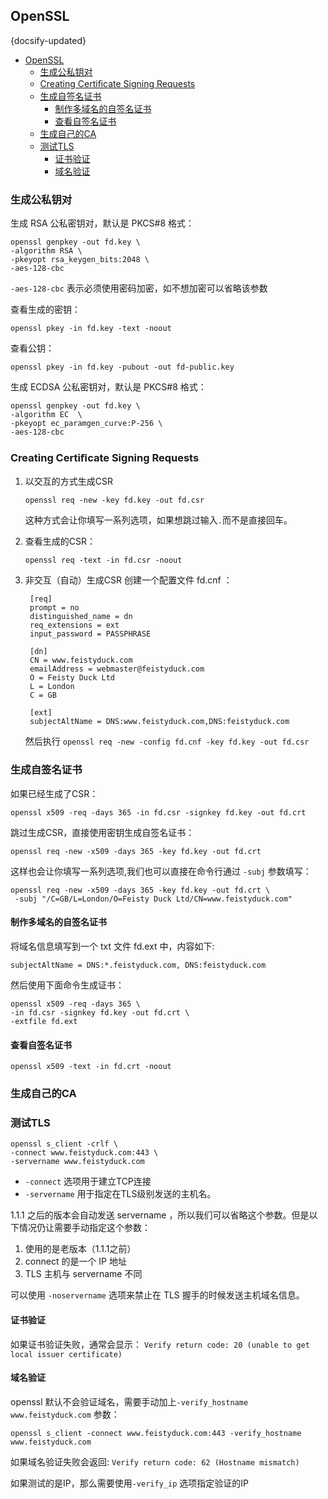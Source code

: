 ## OpenSSL
{docsify-updated}

- [OpenSSL](#openssl)
	- [生成公私钥对](#生成公私钥对)
	- [Creating Certiﬁcate Signing Requests](#creating-certiﬁcate-signing-requests)
	- [生成自签名证书](#生成自签名证书)
		- [制作多域名的自签名证书](#制作多域名的自签名证书)
		- [查看自签名证书](#查看自签名证书)
	- [生成自己的CA](#生成自己的ca)
	- [测试TLS](#测试tls)
		- [证书验证](#证书验证)
		- [域名验证](#域名验证)


### 生成公私钥对
生成 RSA 公私密钥对，默认是 PKCS#8 格式：
```
openssl genpkey -out fd.key \
-algorithm RSA \
-pkeyopt rsa_keygen_bits:2048 \
-aes-128-cbc
```
`-aes-128-cbc` 表示必须使用密码加密，如不想加密可以省略该参数

查看生成的密钥：
```
openssl pkey -in fd.key -text -noout
```

查看公钥：
```
openssl pkey -in fd.key -pubout -out fd-public.key
```

生成 ECDSA 公私密钥对，默认是 PKCS#8 格式：
```
openssl genpkey -out fd.key \
-algorithm EC  \
-pkeyopt ec_paramgen_curve:P-256 \
-aes-128-cbc
```

### Creating Certiﬁcate Signing Requests
1. 以交互的方式生成CSR
	```
	openssl req -new -key fd.key -out fd.csr
	```

	这种方式会让你填写一系列选项，如果想跳过输入`.`而不是直接回车。

2. 查看生成的CSR：
	```
	openssl req -text -in fd.csr -noout
	```
3. 非交互（自动）生成CSR
   创建一个配置文件 fd.cnf ：
   ```
   	[req]
	prompt = no
	distinguished_name = dn
	req_extensions = ext
	input_password = PASSPHRASE

	[dn]
	CN = www.feistyduck.com
	emailAddress = webmaster@feistyduck.com
	O = Feisty Duck Ltd
	L = London
	C = GB

	[ext]
	subjectAltName = DNS:www.feistyduck.com,DNS:feistyduck.com
   ```
	然后执行 `openssl req -new -config fd.cnf -key fd.key -out fd.csr`

### 生成自签名证书
如果已经生成了CSR：
```
openssl x509 -req -days 365 -in fd.csr -signkey fd.key -out fd.crt
```

跳过生成CSR，直接使用密钥生成自签名证书：
```
openssl req -new -x509 -days 365 -key fd.key -out fd.crt
```
这样也会让你填写一系列选项,我们也可以直接在命令行通过 `-subj` 参数填写：

```
openssl req -new -x509 -days 365 -key fd.key -out fd.crt \
 -subj "/C=GB/L=London/O=Feisty Duck Ltd/CN=www.feistyduck.com"
```

#### 制作多域名的自签名证书
将域名信息填写到一个 txt 文件 fd.ext 中，内容如下:
```
subjectAltName = DNS:*.feistyduck.com, DNS:feistyduck.com
```

然后使用下面命令生成证书：
```
openssl x509 -req -days 365 \
-in fd.csr -signkey fd.key -out fd.crt \
-extfile fd.ext
```

#### 查看自签名证书
```
openssl x509 -text -in fd.crt -noout
```

### 生成自己的CA

### 测试TLS
```
openssl s_client -crlf \
-connect www.feistyduck.com:443 \
-servername www.feistyduck.com
```
+ `-connect` 选项用于建立TCP连接
+ `-servername` 用于指定在TLS级别发送的主机名。

1.1.1 之后的版本会自动发送 servername ，所以我们可以省略这个参数。但是以下情况仍让需要手动指定这个参数：
1. 使用的是老版本（1.1.1之前）
2. connect 的是一个 IP 地址
3. TLS 主机与 servername 不同

可以使用 `-noservername` 选项来禁止在 TLS 握手的时候发送主机域名信息。

#### 证书验证
如果证书验证失败，通常会显示：
`Verify return code: 20 (unable to get local issuer certificate)`

#### 域名验证
openssl 默认不会验证域名，需要手动加上`-verify_hostname www.feistyduck.com` 参数：
```
openssl s_client -connect www.feistyduck.com:443 -verify_hostname www.feistyduck.com
```
如果域名验证失败会返回:
`Verify return code: 62 (Hostname mismatch)`

如果测试的是IP，那么需要使用`-verify_ip` 选项指定验证的IP